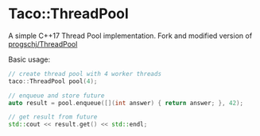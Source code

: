 Taco::ThreadPool
==========

A simple C++17 Thread Pool implementation.
Fork and modified version of [progschj/ThreadPool](https://github.com/progschj/ThreadPool?tab=Zlib-1-ov-file)

Basic usage:
```c++
// create thread pool with 4 worker threads
taco::ThreadPool pool(4);

// enqueue and store future
auto result = pool.enqueue([](int answer) { return answer; }, 42);

// get result from future
std::cout << result.get() << std::endl;

```
